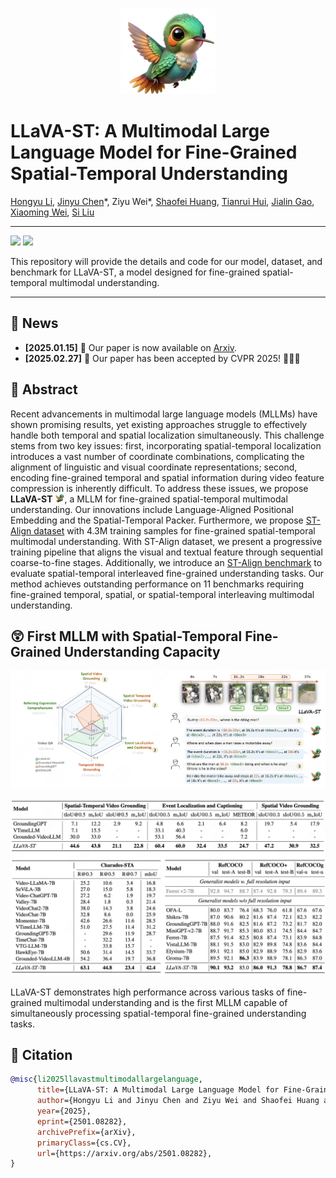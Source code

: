 <p align="center">
<img src="figs/logo.png" style="width: 30%">
</p>

# LLaVA-ST: A Multimodal Large Language Model for Fine-Grained Spatial-Temporal Understanding

[Hongyu Li](https://scholar.google.com/citations?user=PccL82sAAAAJ&hl=en), [Jinyu Chen](https://scholar.google.com/citations?user=9v4HaLEAAAAJ&hl=en&oi=ao)\*, Ziyu Wei\*, [Shaofei Huang](https://scholar.google.com/citations?user=hVbSuo0AAAAJ&hl=en&oi=ao), [Tianrui Hui](https://scholar.google.com/citations?user=ArjkrTkAAAAJ&hl=en&oi=ao), [Jialin Gao](https://scholar.google.com/citations?user=sj4FqEgAAAAJ&hl=en&oi=ao), [Xiaoming Wei](https://scholar.google.com/citations?user=JXV5yrZxj5MC&hl=en&oi=ao), [Si Liu](https://scholar.google.com/citations?user=-QtVtNEAAAAJ&hl=en&oi=ao)

-----

<a href='#'><img src='https://img.shields.io/badge/Project-Page-Green'></a>
<a href='https://arxiv.org/abs/2501.08282'><img src='https://img.shields.io/badge/Paper-PDF-orange'></a> 
<!-- <a href='#'><img src='https://img.shields.io/badge/Demo-Page-purple'></a>  -->

<!-- <a href='https://huggingface.co/LLaVA-ST'><img src='https://img.shields.io/badge/Model-Huggingface-red'></a> 
<a href='https://huggingface.co/datasets/LLaVA-ST/ST-Align'><img src='https://img.shields.io/badge/Dataset-Huggingface-blue'></a>  -->

This repository will provide the details and code for our model, dataset, and benchmark for LLaVA-ST, a model designed for fine-grained spatial-temporal multimodal understanding.

-----------

## 📰 News
* **[2025.01.15]** 📄 Our paper is now available on [Arxiv](https://arxiv.org/abs/2501.08282).
* **[2025.02.27]** 📄 Our paper has been accepted by CVPR 2025! 🎉🎉🎉 

## 📝 Abstract

Recent advancements in multimodal large language models (MLLMs) have shown promising results, yet existing approaches struggle to effectively handle both temporal and spatial localization simultaneously. 
This challenge stems from two key issues: first, incorporating spatial-temporal localization introduces a vast number of coordinate combinations, complicating the alignment of linguistic and visual coordinate representations; second, encoding fine-grained temporal and spatial information during video feature compression is inherently difficult.
To address these issues, we propose <strong>LLaVA-ST</strong> <img src="figs/logo.png" style="width: 3%">, a MLLM for fine-grained spatial-temporal multimodal understanding.
Our innovations include Language-Aligned Positional Embedding and the Spatial-Temporal Packer.
Furthermore, we propose [ST-Align dataset]() with 4.3M training samples for fine-grained spatial-temporal multimodal understanding.
With ST-Align dataset, we present a progressive training pipeline that aligns the visual and textual feature through sequential coarse-to-fine stages. Additionally, we introduce an [ST-Align benchmark]() to evaluate spatial-temporal interleaved fine-grained understanding tasks. Our method achieves outstanding performance on 11 benchmarks requiring fine-grained temporal, spatial, or spatial-temporal interleaving multimodal understanding.

## 😲 First MLLM with Spatial-Temporal Fine-Grained Understanding Capacity


<p align="center">
<img src="figs/fig1.png" style="width: ">
</p>

<p align="center">
<img src="figs/table-st.png" style="width: ">
</p>

LLaVA-ST demonstrates high performance across various tasks of fine-grained multimodal understanding and is the first
MLLM capable of simultaneously processing spatial-temporal fine-grained understanding tasks.

## 📝 Citation
```bibtex
@misc{li2025llavastmultimodallargelanguage,
      title={LLaVA-ST: A Multimodal Large Language Model for Fine-Grained Spatial-Temporal Understanding}, 
      author={Hongyu Li and Jinyu Chen and Ziyu Wei and Shaofei Huang and Tianrui Hui and Jialin Gao and Xiaoming Wei and Si Liu},
      year={2025},
      eprint={2501.08282},
      archivePrefix={arXiv},
      primaryClass={cs.CV},
      url={https://arxiv.org/abs/2501.08282}, 
}
```
